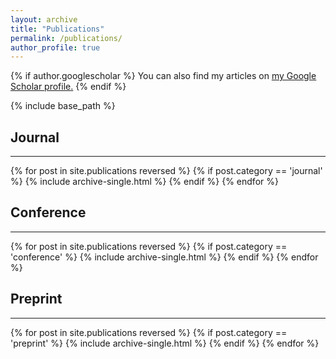 ```yaml
---
layout: archive
title: "Publications"
permalink: /publications/
author_profile: true
---
```


{% if author.googlescholar %}
  You can also find my articles on <u><a href="{{author.googlescholar}}">my Google Scholar profile</a>.</u>
{% endif %}

{% include base_path %}

## Journal
---

{% for post in site.publications reversed %}
  {% if post.category == 'journal' %}
    {% include archive-single.html %}
  {% endif %}
{% endfor %}

## Conference
---

{% for post in site.publications reversed %}
  {% if post.category == 'conference' %}
    {% include archive-single.html %}
  {% endif %}
{% endfor %}

## Preprint
---

{% for post in site.publications reversed %}
  {% if post.category == 'preprint' %}
    {% include archive-single.html %}
  {% endif %}
{% endfor %}
